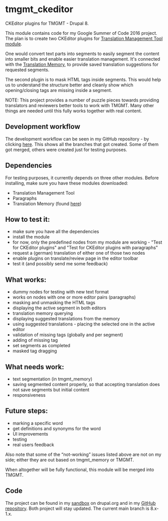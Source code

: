 # tmgmt_ckeditor
CKEditor plugins for TMGMT - Drupal 8.

This module contains code for my Google Summer of Code 2016 project. The plan is to create two CKEditor plugins for [Translation Management Tool module](https://www.drupal.org/project/tmgmt).

One would convert text parts into segments to easily segment the content into smaller bits and enable easier translation management. It's connected with the [Translation Memory](https://www.drupal.org/sandbox/edurenye/2715815), to provide saved translation suggestions for requested segments.

The second plugin is to mask HTML tags inside segments. This would help us to understand the structure better and cleanly show which opening/closing tags are missing inside a segment.

NOTE: This project provides a number of puzzle pieces towards providing translators and reviewers better tools to work with TMGMT. Many other things are needed until this fully works together with real content.

## Development workflow

The development workflow can be seen in my GitHub repository - by clicking [here](https://github.com/sasanikolic90/tmgmt_ckeditor/network). This shows all the branches that got created. Some of them got merged, others were created just for testing purposes.

## Dependencies 

For testing purposes, it currently depends on three other modules. Before installing, make sure you have these modules downloaded:

- Translation Management Tool
- Paragraphs
- Translation Memory (found [here](https://www.drupal.org/sandbox/edurenye/2715815))

## How to test it:

- make sure you have all the dependencies
- install the module
- for now, only the predefined nodes from my module are working - "Test for CKEditor plugins" and "Test for CKEditor plugins with paragraphs"
- request a (german) translation of either one of those two nodes
- enable plugins on translate/review page in the editor toolbar
- test it (and possibly send me some feedback)

## What works:

- dummy nodes for testing with new text format
- works on nodes with one or more editor pairs (paragraphs)
- masking and unmasking the HTML tags
- displaying the active segment in both editors
- translation memory querying
- displaying suggested translations from the memory
- using suggested translations - placing the selected one in the active editor
- validation of missing tags (globally and per segment)
- adding of missing tag
- set segments as completed
- masked tag dragging

## What needs work:

- text segmentation (in tmgmt_memory)
- saving segmented content properly, so that accepting translation does not save segments but initial content
- responsiveness

## Future steps:

- marking a specific word
- get definitions and synonyms for the word
- UI improvements
- testing
- real users feedback

Also note that some of the “not-working” issues listed above are not on my side; either they are out based on tmgmt_memory or TMGMT.

When altogether will be fully functional, this module will be merged into TMGMT.

## Code

The project can be found in my [sandbox](https://www.drupal.org/sandbox/sasanikolic/2737249) on drupal.org and in my [GitHub repository](https://github.com/sasanikolic90/tmgmt_ckeditor). Both project will stay updated. The current main branch is 8.x-1.x. 
